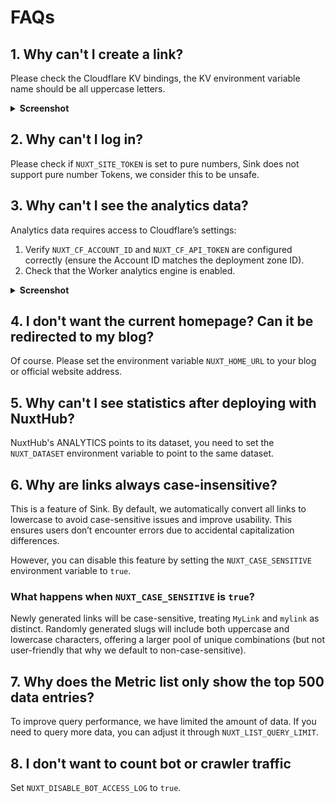 # FAQs

## 1. Why can't I create a link?

Please check the Cloudflare KV bindings, the KV environment variable name should be all uppercase letters.

<details>
  <summary><b>Screenshot</b></summary>
  <img alt="KV Bindings setting in Cloudflare" src="/docs/images/faqs-kv.png"/>
</details>

## 2. Why can't I log in?

Please check if `NUXT_SITE_TOKEN` is set to pure numbers, Sink does not support pure number Tokens, we consider this to be unsafe.

## 3. Why can't I see the analytics data?

Analytics data requires access to Cloudflare’s settings:

1. Verify `NUXT_CF_ACCOUNT_ID` and `NUXT_CF_API_TOKEN` are configured correctly (ensure the Account ID matches the deployment zone ID).
2. Check that the Worker analytics engine is enabled.

<details>
  <summary><b>Screenshot</b></summary>
  <img alt="Analytics engine Bindings setting in Cloudflare " src="/docs/images/faqs-Analytics_engine.png"/>
</details>

## 4. I don't want the current homepage? Can it be redirected to my blog?

Of course. Please set the environment variable `NUXT_HOME_URL` to your blog or official website address.

## 5. Why can't I see statistics after deploying with NuxtHub?

NuxtHub's ANALYTICS points to its dataset, you need to set the `NUXT_DATASET` environment variable to point to the same dataset.

## 6. Why are links always case-insensitive?

This is a feature of Sink. By default, we automatically convert all links to lowercase to avoid case-sensitive issues and improve usability. This ensures users don’t encounter errors due to accidental capitalization differences.

However, you can disable this feature by setting the `NUXT_CASE_SENSITIVE` environment variable to `true`.

### What happens when `NUXT_CASE_SENSITIVE` is `true`?

Newly generated links will be case-sensitive, treating `MyLink` and `mylink` as distinct. Randomly generated slugs will include both uppercase and lowercase characters, offering a larger pool of unique combinations (but not user-friendly that why we default to non-case-sensitive).

## 7. Why does the Metric list only show the top 500 data entries?

To improve query performance, we have limited the amount of data. If you need to query more data, you can adjust it through `NUXT_LIST_QUERY_LIMIT`.

## 8. I don't want to count bot or crawler traffic

Set `NUXT_DISABLE_BOT_ACCESS_LOG` to `true`.

